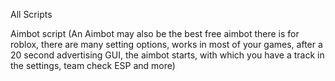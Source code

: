 All Scripts




Aimbot script 
(An Aimbot may also be the best free aimbot there is for roblox, there are many setting options,
works in most of your games, after a 20 second advertising GUI, the aimbot starts, 
with which you have a track in the settings, team check ESP and more)

